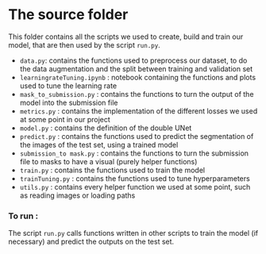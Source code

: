 # The source folder 
This folder contains all the scripts we used to create, build and train our model, that are then used by the script `run.py`.

- `data.py`: contains the functions used to preprocess our dataset, to do the data augmentation and the split between training and validation set
- `learningrateTuning.ipynb` : notebook containing the functions and plots used to tune the learning rate
- `mask_to_submission.py` : contains the functions to turn the output of the model into the submission file
- `metrics.py` : contains the implementation of the different losses we used at some point in our project
- `model.py` : contains the definition of the double UNet
- `predict.py` : contains the functions used to predict the segmentation of the images of the test set, using a trained model
- `submission_to mask.py` : contains the functions to turn the submission file to masks to have a visual (purely helper functions)
- `train.py` : contains the functions used to train the model
- `trainTuning.py` : contains the functions used to tune hyperparameters
- `utils.py` : contains every helper function we used at some point, such as reading images or loading paths


### To run :
The script `run.py` calls functions written in other scripts to train the model (if necessary) and predict the outputs on the test set.
